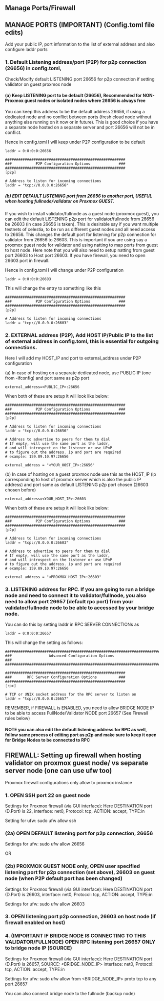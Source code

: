 ## Manage Ports/Firewall

## MANAGE PORTS (IMPORTANT) (Config.toml file edits) 

Add your public IP, port information to the list of external address and also configure laddr ports

### 1.  Default Listening address/port (P2P) for p2p connection (26656) in config.toml, 

Check/Modify default LISTENING port 26656 for p2p connection if setting validator on guest proxmox node

#### (a) Keep LISTENING port to be default (26656), Recommended for NON-Proxmox guest nodes or isolated nodes where 26656 is always free 

You can keep this address to be the default address 26656, if using a dedicated node and no conflict between ports (fresh cloud node without anything else running on it now or in future). This is good choice if you have a separate node hosted on a separate server and port 26656 will not be in conflict.

Hence in config.toml I will keep under P2P configuration to be default

```
laddr = 0:0:0:0:26656
```
```
#######################################################
###           P2P Configuration Options             ###
#######################################################
[p2p]

# Address to listen for incoming connections
laddr = "tcp://0.0.0.0:26656"
```

##### (b) EDIT DEFAULT LISTENING port from 26656 to another port, USEFUL when hosting fullnode/validator on Proxmox GUEST.

If you wish to install validator/fullnode as a guest node (proxmox guest), you can edit the default LISTENING p2p port for validator/fullnode from 26656 be 26603 (in case 26656 is taken). This is desirable say if you want multiple testnets of celestia, to be run as different guest nodes and all need access to 26656. This changes the default port for listening for p2p connection for validator from 26656 to 26603. This is important if you are using say a proxmox guest node for validator and using natting to map ports from guest to host node. Here note that you will also need to setup natting from guest port 26603 to Host port 26603. If you have firewall, you need to open 26603 port in firewall.


Hence in config.toml I will change under P2P configuration

```
laddr = 0:0:0:0:26603
```

This will change the entry to something like this

```
#######################################################
###           P2P Configuration Options             ###
#######################################################
[p2p]

# Address to listen for incoming connections
laddr = "tcp://0.0.0.0:26603"
```

### 2.  EXTERNAL address (P2P), Add HOST IP/Public IP to the list of external address in config.toml, this is essential for outgoing connections.

Here I will add my HOST_IP and port to external_address under P2P configuration

(a) In case of hosting on a separate dedicated node, use PUBLIC IP (one from -ifconfig) and port same as p2p port 

```
external_address=<PUBLIC_IP>:26656
```

When both of these are setup it will look like below:

```
#######################################################
###           P2P Configuration Options             ###
#######################################################
[p2p]

# Address to listen for incoming connections
laddr = "tcp://0.0.0.0:26656"

# Address to advertise to peers for them to dial
# If empty, will use the same port as the laddr,
# and will introspect on the listener or use UPnP
# to figure out the address. ip and port are required
# example: 159.89.10.97:26656

external_address = "<YOUR_HOST_IP>:26656"
```

(b) In case of hosting on a guest proxmox node use this as the HOST_IP (ip corresponding to host of proxmox server which is also the public IP address) and port same as default LISTENING p2p port chosen (26603 chosen before)


```
external_address=<YOUR_HOST_IP>:26603
```

When both of these are setup it will look like below:

```
#######################################################
###           P2P Configuration Options             ###
#######################################################
[p2p]

# Address to listen for incoming connections
laddr = "tcp://0.0.0.0:26603"

# Address to advertise to peers for them to dial
# If empty, will use the same port as the laddr,
# and will introspect on the listener or use UPnP
# to figure out the address. ip and port are required
# example: 159.89.10.97:26656

external_address = "<PROXMOX_HOST_IP>:26603"
```

### 3.  LISTENING address for RPC. If you are going to run a bridge node and need to connect it to validator/fullnode, you also need to allow port 26657 (default rpc port) from your validator/fullnode node to be able to accessed by your bridge node.

You can do this by setting laddr in RPC SERVER CONNECTIONs as 

```
laddr = 0:0:0:0:26657

```

This will change the setting as follows:
```
#######################################################################
###                 Advanced Configuration Options                  ###
#######################################################################

#######################################################
###       RPC Server Configuration Options          ###
#######################################################
[rpc]

# TCP or UNIX socket address for the RPC server to listen on
laddr = "tcp://0.0.0.0:26657"
```

REMEMBER, if FIREWALL is ENABLED, you need to allow BRIDGE NODE IP to be able to access FullNode/Validator NODE port 26657 (See Firewall rules below)

#### NOTE you can also edit the default listening address for RPC as well, follow same process of editing port as p2p and make sure to keep it open for Bridge Nodes to be connected to RPC

## FIREWALL: Setting up firewall when hosting validator on proxmox guest node/ vs separate server node (one can use ufw too)

Proxmox firewall configurations only allow to proxmox instance
### 1.  OPEN SSH port 22 on guest node 

Settings for Proxmox firewall (via GUI interface):
Here DESTINATION port (D.Port) is 22, interface: net0, Protocol: tcp, ACTION: accept, TYPE:in

Setting for ufw:
sudo ufw allow ssh

### (2a) OPEN DEFAULT listening port for p2p connection, 26656 
Settings for ufw:
sudo ufw allow 26656

OR

### (2b) PROXMOX GUEST NODE only, OPEN user specified listening port for p2p connection (set above), 26603 on guest node (when P2P default port has been changed)

Settings for Proxmox firewall (via GUI interface):
Here DESTINATION port (D.Port) is 26603, interface: net0, Protocol: tcp, ACTION: accept, TYPE:in

Settings for ufw:
sudo ufw allow 26603

###  3. OPEN listening port p2p connection, 26603 on host node (if firewall enabled on host)

###  4. (IMPORTANT IF BRIDGE NODE IS CONNECTING TO THIS VALIDATOR/FULLNODE) OPEN RPC listening port 26657 ONLY to bridge node IP (SOURCE)

Settings for Proxmox firewall (via GUI interface):
Here DESTINATION port (D.Port) is 26657, SOURCE: <BRIDGE_NODE_IP> interface: net0, Protocol: tcp, ACTION: accept, TYPE:in

Settings for ufw:
sudo ufw allow from <BRIDGE_NODE_IP> proto tcp to any port 26657


You can also connect bridge node to the fullnode (backup node)